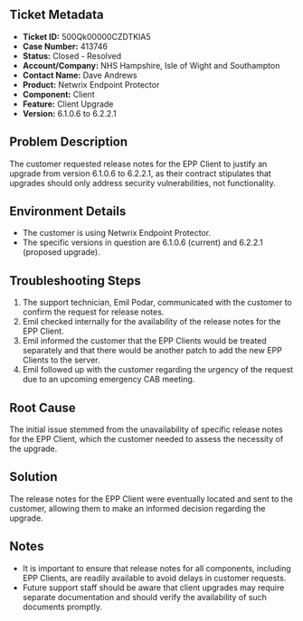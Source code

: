 ## Ticket Metadata
- **Ticket ID:** 500Qk00000CZDTKIA5
- **Case Number:** 413746
- **Status:** Closed - Resolved
- **Account/Company:** NHS Hampshire, Isle of Wight and Southampton
- **Contact Name:** Dave Andrews
- **Product:** Netwrix Endpoint Protector
- **Component:** Client
- **Feature:** Client Upgrade
- **Version:** 6.1.0.6 to 6.2.2.1

## Problem Description
The customer requested release notes for the EPP Client to justify an upgrade from version 6.1.0.6 to 6.2.2.1, as their contract stipulates that upgrades should only address security vulnerabilities, not functionality.

## Environment Details
- The customer is using Netwrix Endpoint Protector.
- The specific versions in question are 6.1.0.6 (current) and 6.2.2.1 (proposed upgrade).

## Troubleshooting Steps
1. The support technician, Emil Podar, communicated with the customer to confirm the request for release notes.
2. Emil checked internally for the availability of the release notes for the EPP Client.
3. Emil informed the customer that the EPP Clients would be treated separately and that there would be another patch to add the new EPP Clients to the server.
4. Emil followed up with the customer regarding the urgency of the request due to an upcoming emergency CAB meeting.

## Root Cause
The initial issue stemmed from the unavailability of specific release notes for the EPP Client, which the customer needed to assess the necessity of the upgrade.

## Solution
The release notes for the EPP Client were eventually located and sent to the customer, allowing them to make an informed decision regarding the upgrade.

## Notes
- It is important to ensure that release notes for all components, including EPP Clients, are readily available to avoid delays in customer requests.
- Future support staff should be aware that client upgrades may require separate documentation and should verify the availability of such documents promptly.